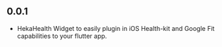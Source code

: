 ## 0.0.1

* HekaHealth Widget to easily plugin in iOS Health-kit and Google Fit capabilities to your flutter app.
